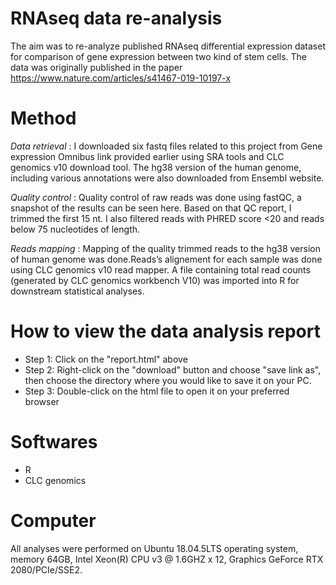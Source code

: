 # RNAseq data re-analysis
The aim was to re-analyze published RNAseq differential expression dataset for comparison of gene expression between two kind of stem cells. 
The data was originally published in the paper https://www.nature.com/articles/s41467-019-10197-x

# Method
*Data retrieval* : I downloaded six fastq files related to this project from Gene expression Omnibus link provided earlier using SRA tools and CLC genomics v10 download tool. The hg38 version of the human genome, including various annotations were also downloaded from Ensembl website.

*Quality control* : Quality control of raw reads was done using fastQC, a snapshot of the results can be seen here. Based on that QC report, I trimmed the first 15 nt. I also filtered reads with PHRED score <20 and reads below 75 nucleotides of length.

*Reads mapping* : Mapping of the quality trimmed reads to the hg38 version of human genome was done.Reads’s alignement for each sample was done using CLC genomics v10 read mapper.  A file containing total read counts (generated by CLC genomics workbench V10) was imported into R for downstream statistical analyses.  

# How to view the data analysis report
- Step 1: Click on the "report.html" above
- Step 2: Right-click on the "download" button and choose "save link as", then choose the directory where you would like to save it on your PC. 
- Step 3: Double-click on the html file to open it on your preferred browser

# Softwares
- R 
- CLC genomics 

# Computer
All analyses were performed on Ubuntu 18.04.5LTS operating system, memory 64GB, Intel Xeon(R) CPU v3 @ 1.6GHZ x 12, Graphics GeForce RTX 2080/PCIe/SSE2.


